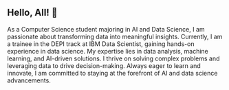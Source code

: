 ## Hello, All! 👋
As a Computer Science student majoring in AI and Data Science, I am passionate about transforming data into meaningful insights. Currently, I am a trainee in the DEPI track at IBM Data Scientist, gaining hands-on experience in data science. My expertise lies in data analysis, machine learning, and AI-driven solutions. I thrive on solving complex problems and leveraging data to drive decision-making. Always eager to learn and innovate, I am committed to staying at the forefront of AI and data science advancements.


